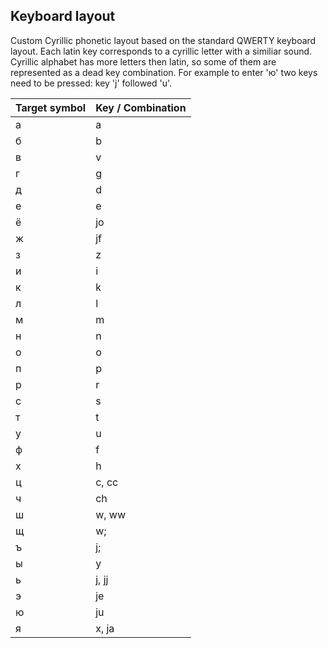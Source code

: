 
## Keyboard layout

Custom Cyrillic phonetic layout based on the standard QWERTY keyboard layout. Each latin key corresponds to a cyrillic letter with a similiar sound. Cyrillic alphabet has more letters then latin, so some of them are represented as a dead key combination. For example to enter 'ю' two keys need to be pressed: key 'j' followed 'u'.

|Target symbol|Key / Combination  |
|--|--|
|а|a|
|б|b|
|в|v|
|г|g|
|д|d|
|е|e|
|ё|jo|
|ж|jf|
|з|z|
|и|i|
|к|k|
|л|l|
|м|m|
|н|n|
|о|o|
|п|p|
|р|r|
|с|s|
|т|t|
|у|u|
|ф|f|
|х|h|
|ц|c, cc|
|ч|ch|
|ш|w, ww|
|щ|w;|
|ъ|j;|
|ы|y|
|ь|j, jj|
|э|je|
|ю|ju|
|я|x, ja|
